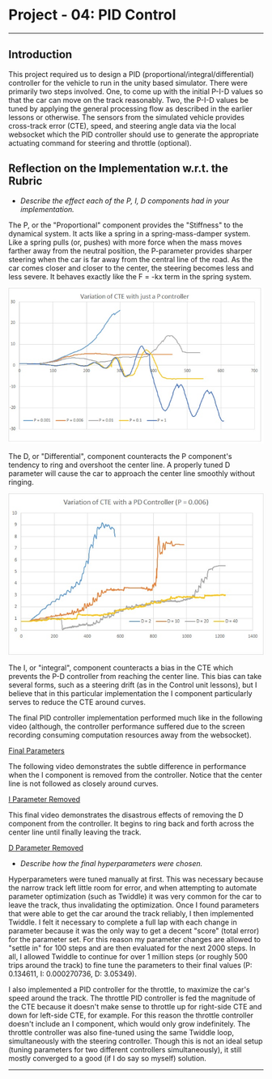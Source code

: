 # Project - 04: PID Control

---
## Introduction

This project required us to design a PID (proportional/integral/differential) controller for the vehicle to run in the unity based simulator. There were primarily two steps involved. One, to come up with the initial P-I-D values so that the car can move on the track reasonably. Two, the P-I-D values be tuned by applying the general processing flow as described in the earlier lessons or otherwise. The sensors from the simulated vehicle provides cross-track error (CTE), speed, and steering angle data via the local websocket which the PID controller should use to generate the appropriate actuating command for steering and throttle (optional).

[//]: # (Image References)

[image1]: ./output_images/P_Controller.png  "P"
[image2]: ./output_images/PD_Controller.png
[image3]: ./output_images/PID_Controller.png
[image4]: ./output_images/PID_Controller_Twiddle.png

## Reflection on the Implementation w.r.t. the Rubric

- *Describe the effect each of the P, I, D components had in your implementation.*

The P, or the "Proportional" component provides the "Stiffness" to the dynamical system. It acts like a spring in a spring-mass-damper system. Like a spring pulls (or, pushes) with more force when the mass moves farther away from the neutral position, the P-parameter provides sharper steering when the car is far away from the central line of the road. As the car comes closer and closer to the center, the steering becomes less and less severe. It behaves exactly like the F = -kx term in the spring system. 

![P][image1]

The D, or "Differential", component counteracts the P component's tendency to ring and overshoot the center line. A properly tuned D parameter will cause the car to approach the center line smoothly without ringing.

![alt text][image2]

The I, or "integral", component counteracts a bias in the CTE which prevents the P-D controller from reaching the center line. This bias can take several forms, such as a steering drift (as in the Control unit lessons), but I believe that in this particular implementation the I component particularly serves to reduce the CTE around curves.

The final PID controller implementation performed much like in the following video (although, the controller performance suffered due to the screen recording consuming computation resources away from the websocket).

[Final Parameters](https://github.com/jeremy-shannon/CarND-PID-Control-Project/blob/master/demo_videos/PID09%20-%20final%20settings.m4v)

The following video demonstrates the subtle difference in performance when the I component is removed from the controller. Notice that the center line is not followed as closely around curves.

[I Parameter Removed](https://github.com/jeremy-shannon/CarND-PID-Control-Project/blob/master/demo_videos/PID10%20-%20zero%20i.m4v)

This final video demonstrates the disastrous effects of removing the D component from the controller. It begins to ring back and forth across the center line until finally leaving the track.

[D Parameter Removed](https://github.com/jeremy-shannon/CarND-PID-Control-Project/blob/master/demo_videos/PID11%20-%20zero%20d.m4v)


- *Describe how the final hyperparameters were chosen.*

Hyperparameters were tuned manually at first. This was necessary because the narrow track left little room for error, and when attempting to automate parameter optimization (such as Twiddle) it was very common for the car to leave the track, thus invalidating the optimization. Once I found parameters that were able to get the car around the track reliably, I then implemented Twiddle. I felt it necessary to complete a full lap with each change in parameter because it was the only way to get a decent "score" (total error) for the parameter set. For this reason my parameter changes are allowed to "settle in" for 100 steps and are then evaluated for the next 2000 steps. In all, I allowed Twiddle to continue for over 1 million steps (or roughly 500 trips around the track) to fine tune the parameters to their final values (P: 0.134611, I: 0.000270736, D: 3.05349).

I also implemented a PID controller for the throttle, to maximize the car's speed around the track. The throttle PID controller is fed the magnitude of the CTE because it doesn't make sense to throttle up for right-side CTE and down for left-side CTE, for example. For this reason the throttle controller doesn't include an I component, which would only grow indefinitely. The throttle controller was also fine-tuned using the same Twiddle loop, simultaneously with the steering controller. Though this is not an ideal setup (tuning parameters for two different controllers simultaneously), it still mostly converged to a good (if I do say so myself) solution.

---


